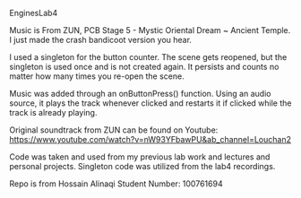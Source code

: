 EnginesLab4

Music is From ZUN, PCB Stage 5 - Mystic Oriental Dream ~ Ancient Temple.
I just made the crash bandicoot version you hear.

I used a singleton for the button counter. The scene gets reopened, but the singleton
is used once and  is not created again. It persists and counts no matter how many times you 
re-open the scene.

Music was added through an onButtonPress() function.
Using an audio source, it plays the track whenever clicked and restarts it if clicked while 
the track is already playing. 

Original soundtrack from ZUN can be found on Youtube: 
https://www.youtube.com/watch?v=nW93YFbawPU&ab_channel=Louchan2

Code was taken and used from my previous lab work and lectures and personal projects. 
Singleton code was utilized from the lab4 recordings.

Repo is from Hossain Alinaqi
Student Number: 100761694